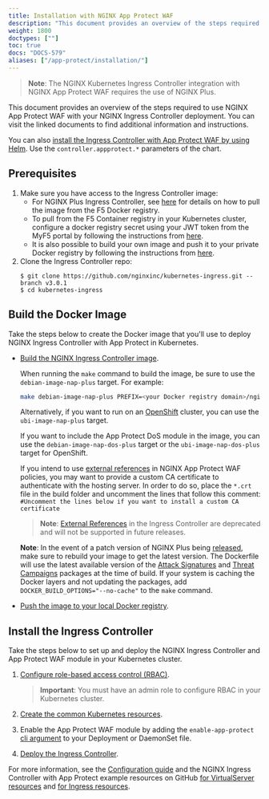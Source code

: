```yaml
---
title: Installation with NGINX App Protect WAF
description: "This document provides an overview of the steps required to use NGINX App Protect WAF with your NGINX Ingress Controller deployment."
weight: 1800
doctypes: [""]
toc: true
docs: "DOCS-579"
aliases: ["/app-protect/installation/"]
---
```


> **Note**: The NGINX Kubernetes Ingress Controller integration with NGINX App Protect WAF requires the use of NGINX Plus.

This document provides an overview of the steps required to use NGINX App Protect WAF with your NGINX Ingress Controller deployment. You can visit the linked documents to find additional information and instructions.

You can also [install the Ingress Controller with App Protect WAF by using Helm](/nginx-ingress-controller/installation/installation-with-helm/). Use the `controller.appprotect.*` parameters of the chart.

## Prerequisites

1. Make sure you have access to the Ingress Controller image:
    * For NGINX Plus Ingress Controller, see [here](/nginx-ingress-controller/installation/pulling-ingress-controller-image) for details on how to pull the image from the F5 Docker registry.
    * To pull from the F5 Container registry in your Kubernetes cluster, configure a docker registry secret using your JWT token from the MyF5 portal by following the instructions from [here](/nginx-ingress-controller/installation/using-the-jwt-token-docker-secret).
    * It is also possible to build your own image and push it to your private Docker registry by following the instructions from [here](/nginx-ingress-controller/installation/building-ingress-controller-image).
2. Clone the Ingress Controller repo:
    ```
    $ git clone https://github.com/nginxinc/kubernetes-ingress.git --branch v3.0.1
    $ cd kubernetes-ingress
    ```

## Build the Docker Image

Take the steps below to create the Docker image that you'll use to deploy NGINX Ingress Controller with App Protect in Kubernetes.

- [Build the NGINX Ingress Controller image](/nginx-ingress-controller/installation/building-ingress-controller-image).

    When running the `make` command to build the image, be sure to use the `debian-image-nap-plus` target. For example:

    ```bash
    make debian-image-nap-plus PREFIX=<your Docker registry domain>/nginx-plus-ingress
    ```
    Alternatively, if you want to run on an [OpenShift](https://www.openshift.com/) cluster, you can use the `ubi-image-nap-plus` target.

    If you want to include the App Protect DoS module in the image, you can use the `debian-image-nap-dos-plus` target or the `ubi-image-nap-dos-plus` target for OpenShift.

    If you intend to use [external references](https://docs.nginx.com/nginx-app-protect/configuration/#external-references) in NGINX App Protect WAF policies, you may want to provide a custom CA certificate to authenticate with the hosting server.
    In order to do so, place the `*.crt` file in the build folder and uncomment the lines that follow this comment:
    `#Uncomment the lines below if you want to install a custom CA certificate`

     > **Note**: [External References](/nginx-app-protect/configuration-guide/configuration/#external-references) in the Ingress Controller are deprecated and will not be supported in future releases.

    **Note**: In the event of a patch version of NGINX Plus being [released](/nginx/releases/), make sure to rebuild your image to get the latest version. The Dockerfile will use the latest available version of the [Attack Signatures](/nginx-app-protect/configuration/#attack-signatures) and [Threat Campaigns](/nginx-app-protect/configuration/#threat-campaigns) packages at the time of build. If your system is caching the Docker layers and not updating the packages, add `DOCKER_BUILD_OPTIONS="--no-cache"` to the `make` command.

- [Push the image to your local Docker registry](/nginx-ingress-controller/installation/building-ingress-controller-image/#building-the-image-and-pushing-it-to-the-private-registry).

## Install the Ingress Controller

Take the steps below to set up and deploy the NGINX Ingress Controller and App Protect WAF module in your Kubernetes cluster.

1. [Configure role-based access control (RBAC)](/nginx-ingress-controller/installation/installation-with-manifests/#1-configure-rbac).

    > **Important**: You must have an admin role to configure RBAC in your Kubernetes cluster.

2. [Create the common Kubernetes resources](/nginx-ingress-controller/installation/installation-with-manifests/#2-create-common-resources).
3. Enable the App Protect WAF module by adding the `enable-app-protect` [cli argument](/nginx-ingress-controller/configuration/global-configuration/command-line-arguments/#cmdoption-enable-app-protect) to your Deployment or DaemonSet file.
4. [Deploy the Ingress Controller](/nginx-ingress-controller/installation/installation-with-manifests/#3-deploy-the-ingress-controller).

For more information, see the [Configuration guide](/nginx-ingress-controller/app-protect/configuration) and the NGINX Ingress Controller with App Protect example resources on GitHub [for VirtualServer resources](https://github.com/nginxinc/kubernetes-ingress/tree/v3.0.1/examples/custom-resources/app-protect-waf) and [for Ingress resources](https://github.com/nginxinc/kubernetes-ingress/tree/v3.0.1/examples/ingress-resources/app-protect-waf).
